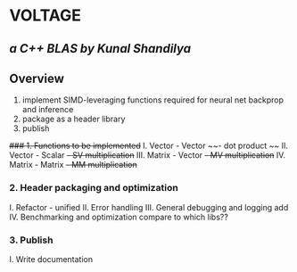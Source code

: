 # VOLTAGE 
## *a C++ BLAS by Kunal Shandilya*

## Overview
1. implement SIMD-leveraging functions required for neural net backprop and inference
2. package as a header library
3. publish

~~###  1. Functions to be implemented~~
I. Vector - Vector
~~- dot product ~~
II. Vector - Scalar
~~- SV multiplication~~
III. Matrix - Vector
~~- MV multiplication~~
IV. Matrix - Matrix
~~- MM multiplication~~

### 2. Header packaging and optimization
I. Refactor - unified 
II. Error handling
III. General debugging and logging add
IV. Benchmarking and optimization 
        compare to which libs??

### 3. Publish
I. Write documentation
